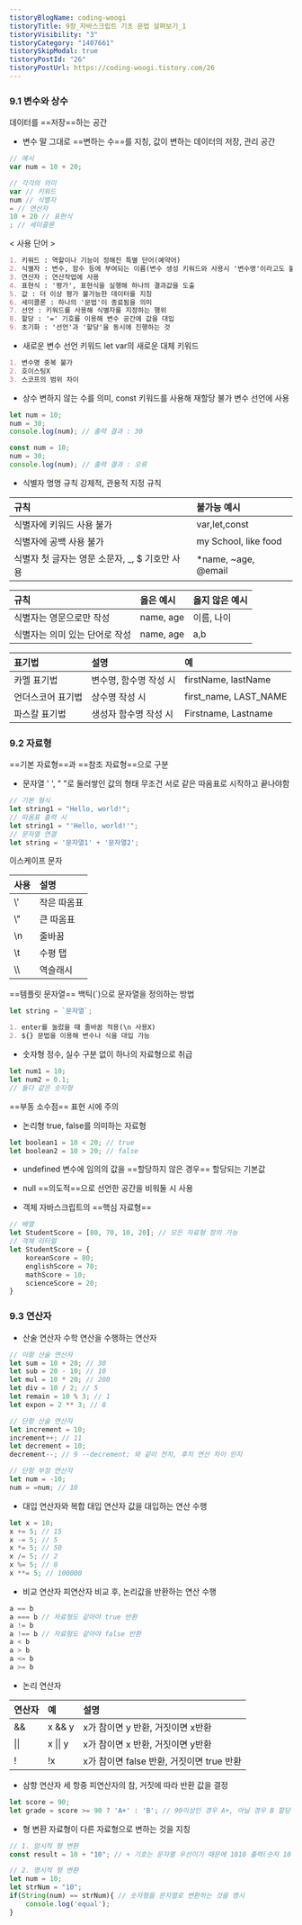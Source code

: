```yaml
---
tistoryBlogName: coding-woogi
tistoryTitle: 9장_자바스크립트 기초 문법 살펴보기_1
tistoryVisibility: "3"
tistoryCategory: "1407661"
tistorySkipModal: true
tistoryPostId: "26"
tistoryPostUrl: https://coding-woogi.tistory.com/26
---
```


### 9.1 변수와 상수
데이터를 ==저장==하는 공간

- 변수
말 그대로 ==변하는 수==를 지칭, 값이 변하는 데이터의 저장, 관리 공간
```javascript
// 예시
var num = 10 + 20;

// 각각의 의미
var // 키워드
num // 식별자
= // 연산자
10 + 20 // 표현식
; // 세미콜론
```

< 사용 단어 >
```MarkDown
1. 키워드 : 역할이나 기능이 정해진 특별 단어(예약어)
2. 식별자 : 변수, 함수 등에 부여되는 이름(변수 생성 키워드와 사용시 '변수명'이라고도 불림)
3. 연산자 : 연산작업에 사용
4. 표현식 : '평가', 표현식을 실행해 하나의 결과값을 도출
5. 값 : 더 이상 평가 불가능한 데이터를 지칭
6. 세미콜론 : 하나의 '문법'이 종료됨을 의미
7. 선언 : 키워드를 사용해 식별자를 지정하는 행위
8. 할당 : '=' 기호를 이용해 변수 공간에 값을 대입
9. 초기화 : '선언'과 '할당'을 동시에 진행하는 것
```

- 새로운 변수 선언 키워드 let
var의 새로운 대체 키워드
```MarkDown
1. 변수명 중복 불가
2. 호이스팅X
3. 스코프의 범위 차이
```

- 상수
변하지 않는 수를 의미, const 키워드를 사용해 재할당 불가 변수 선언에 사용
```javascript
let num = 10;
num = 30;
console.log(num); // 출력 결과 : 30

const num = 10;
num = 30;
console.log(num); // 출력 결과 : 오류
```

- 식별자 명명 규칙
강제적, 관용적 지정 규칙

|  규칙    |  불가능 예시    |
|:-----|:-----|
|  식별자에 키워드 사용 불가    |   var,let,const   |
| 식별자에 공백 사용 불가    |   my School, like food   |
|   식별자 첫 글자는 영문 소문자, _, $ 기호만 사용   |  *name, ~age, @email    |

|   규칙   |   옳은 예시   |  옳지 않은 예시    |
|:-----|:-----|:-----|
|   식별자는 영문으로만 작성   |   name, age   |   이름, 나이   |
|  식별자는 의미 있는 단어로 작성    |   name, age   |   a,b   |]

|  표기법    |   설명   |   예   |
|:-----|:-----|:-----|
|   카멜 표기법   |  변수명, 함수명 작성 시   |   firstName, lastName   |
|   언더스코어 표기법   |  상수명 작성 시   |   first_name, LAST_NAME   |
|  파스칼 표기법    |    생성자 함수명 작성 시  |  Firstname, Lastname    |

### 9.2 자료형
==기본 자료형==과 ==참조 자료형==으로 구분

- 문자열
' ', " "로 둘러쌓인 값의 형태
무조건 서로 같은 따옴표로 시작하고 끝나야함
```javascript
// 기본 형식
let string1 = "Hello, world!";
// 따옴표 출력 시
let string1 = "'Hello, world!'";
// 문자열 연결
let string = '문자열1' + '문자열2';
```

이스케이프 문자

|  사용    |   설명   |
|:-----|:-----|
|   \\'   |   작은 따옴표   |
|   \\"   |   큰 따옴표   |
|  \\n    |   줄바꿈   |
|   \\t   |   수평 탭   |
|   \\\\   |   역슬래시   |

==템플릿 문자열==
백틱(`)으로 문자열을 정의하는 방법
```javascript
let string = `문자열`;
```
```MarkDown
1. enter를 눌렀을 때 줄바꿈 적용(\n 사용X)
2. ${} 문법을 이용해 변수나 식을 대입 가능
```

- 숫자형
정수, 실수 구분 없이 하나의 자료형으로 취급
```javascript
let num1 = 10;
let num2 = 0.1;
// 둘다 같은 숫자형
```
==부동 소수점== 표현 시에 주의

- 논리형
true, false를 의미하는 자료형
```javascript
let boolean1 = 10 < 20; // true
let boolean2 = 10 > 20; // false
```

- undefined
변수에 임의의 값을 ==할당하지 않은 경우== 할당되는 기본값

- null
==의도적==으로 선언한 공간을 비워둘 시 사용

- 객체
자바스크립트의 ==핵심 자료형==
```javascript
// 배열
let StudentScore = [80, 70, 10, 20]; // 모든 자료형 정의 가능
// 객체 리터럴
let StudentScore = {
	koreanScore = 80;
	englishScore = 70;
	mathScore = 10;
	scienceScore = 20;
}
```

### 9.3 연산자

- 산술 연산자
수학 연산을 수행하는 연산자
```javascript
// 이항 산술 연산자
let sum = 10 + 20; // 30
let sub = 20 - 10; // 10
let mul = 10 * 20; // 200
let div = 10 / 2; // 5
let remain = 10 % 3; // 1
let expon = 2 ** 3; // 8

// 단항 산술 연산자
let increment = 10;
increment++; // 11
let decrement = 10;
decrement--; // 9 --decrement; 와 같이 전치, 후치 연산 차이 인지

// 단항 부정 연산자
let num = -10;
num = =num; // 10
```

- 대입 연산자와 복합 대입 연산자
값을 대입하는 연산 수행
```javascript
let x = 10;
x += 5; // 15
x -= 5; // 5
x *= 5; // 50
x /= 5; // 2
x %= 5; // 0
x **= 5; // 100000
```

- 비교 연산자
피연산자 비교 후, 논리값을 반환하는 연산 수행
```javascript
a == b
a === b // 자료형도 같아야 true 반환
a != b
a !== b // 자료형도 같아야 false 반환
a < b
a > b
a <= b
a >= b
```

- 논리 연산자

|   연산자   |  예    |   설명   |
|:-----|:-----|:-----|
|   &&   |   x && y   |   x가 참이면 y 반환, 거짓이면 x반환   |
|   \|\|   |   x \|\| y   |   x가 참이면 x 반환, 거짓이면 y반환   |
|   !   |   !x   |   x가 참이면 false 반환, 거짓이면 true 반환   |

- 삼항 연산자
세 항중 피연산자의 참, 거짓에 따라 반환 값을 결정
```javascript
let score = 90;
let grade = score >= 90 ? 'A+' : 'B'; // 90이상인 경우 A+, 아닐 경우 B 할당
```

- 형 변환
자료형이 다른 자료형으로 변하는 것을 지칭
```javascript
// 1. 암시적 형 변환
const result = 10 + "10"; // + 기호는 문자열 우선이기 때문에 1010 출력(숫자 10 문자열변환)

// 2. 명시적 형 변환
let num = 10;
let strNum = "10";
if(String(num) == strNum){ // 숫자형을 문자열로 변환하는 것을 명시
	console.log('equal');
}
```



